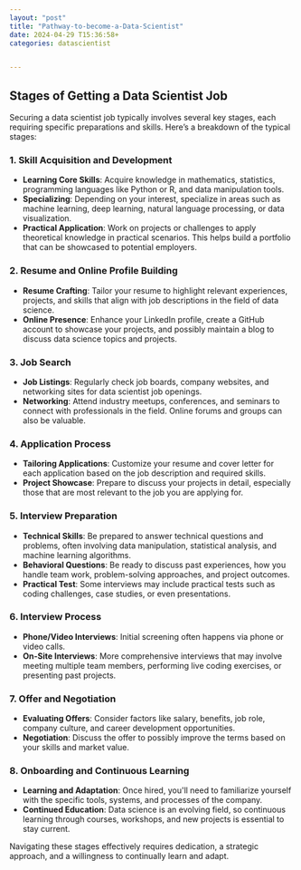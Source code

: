 ```yaml
---
layout: "post"
title: "Pathway-to-become-a-Data-Scientist"
date: 2024-04-29 T15:36:58+
categories: datascientist


---
```


## Stages of Getting a Data Scientist Job

Securing a data scientist job typically involves several key stages, each requiring specific preparations and skills. Here’s a breakdown of the typical stages:

### 1. Skill Acquisition and Development
- **Learning Core Skills**: Acquire knowledge in mathematics, statistics, programming languages like Python or R, and data manipulation tools.
- **Specializing**: Depending on your interest, specialize in areas such as machine learning, deep learning, natural language processing, or data visualization.
- **Practical Application**: Work on projects or challenges to apply theoretical knowledge in practical scenarios. This helps build a portfolio that can be showcased to potential employers.

### 2. Resume and Online Profile Building
- **Resume Crafting**: Tailor your resume to highlight relevant experiences, projects, and skills that align with job descriptions in the field of data science.
- **Online Presence**: Enhance your LinkedIn profile, create a GitHub account to showcase your projects, and possibly maintain a blog to discuss data science topics and projects.

### 3. Job Search
- **Job Listings**: Regularly check job boards, company websites, and networking sites for data scientist job openings.
- **Networking**: Attend industry meetups, conferences, and seminars to connect with professionals in the field. Online forums and groups can also be valuable.

### 4. Application Process
- **Tailoring Applications**: Customize your resume and cover letter for each application based on the job description and required skills.
- **Project Showcase**: Prepare to discuss your projects in detail, especially those that are most relevant to the job you are applying for.

### 5. Interview Preparation
- **Technical Skills**: Be prepared to answer technical questions and problems, often involving data manipulation, statistical analysis, and machine learning algorithms.
- **Behavioral Questions**: Be ready to discuss past experiences, how you handle team work, problem-solving approaches, and project outcomes.
- **Practical Test**: Some interviews may include practical tests such as coding challenges, case studies, or even presentations.

### 6. Interview Process
- **Phone/Video Interviews**: Initial screening often happens via phone or video calls.
- **On-Site Interviews**: More comprehensive interviews that may involve meeting multiple team members, performing live coding exercises, or presenting past projects.

### 7. Offer and Negotiation
- **Evaluating Offers**: Consider factors like salary, benefits, job role, company culture, and career development opportunities.
- **Negotiation**: Discuss the offer to possibly improve the terms based on your skills and market value.

### 8. Onboarding and Continuous Learning
- **Learning and Adaptation**: Once hired, you'll need to familiarize yourself with the specific tools, systems, and processes of the company.
- **Continued Education**: Data science is an evolving field, so continuous learning through courses, workshops, and new projects is essential to stay current.

Navigating these stages effectively requires dedication, a strategic approach, and a willingness to continually learn and adapt.

